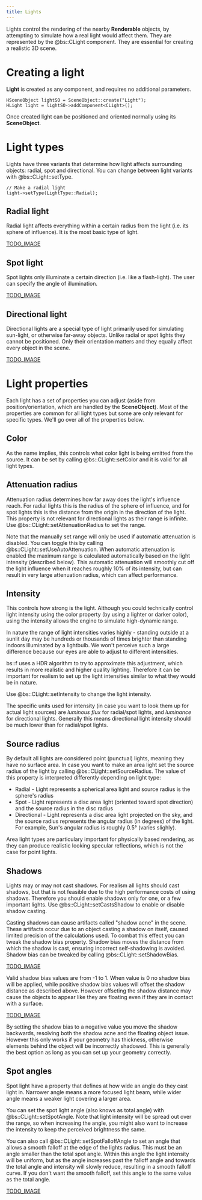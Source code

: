 ```yaml
---
title: Lights
---
```


Lights control the rendering of the nearby **Renderable** objects, by attempting to simulate how a real light would affect them. They are represented by the @bs::CLight component. They are essential for creating a realistic 3D scene.

# Creating a light
**Light** is created as any component, and requires no additional parameters.

~~~~~~~~~~~~~{.cpp}
HSceneObject lightSO = SceneObject::create("Light");
HLight light = lightSO->addComponent<CLight>();
~~~~~~~~~~~~~

Once created light can be positioned and oriented normally using its **SceneObject**.

# Light types
Lights have three variants that determine how light affects surrounding objects: radial, spot and directional. You can change between light variants with @bs::CLight::setType.

~~~~~~~~~~~~~{.cpp}
// Make a radial light
light->setType(LightType::Radial);
~~~~~~~~~~~~~

## Radial light

Radial light affects everything within a certain radius from the light (i.e. its sphere of influence). It is the most basic type of light.

[TODO_IMAGE]()

## Spot light

Spot lights only illuminate a certain direction (i.e. like a flash-light). The user can specify the angle of illumination.

[TODO_IMAGE]()

## Directional light

Directional lights are a special type of light primarily used for simulating sun-light, or otherwise far-away objects. Unlike radial or spot lights they cannot be positioned. Only their orientation matters and they equally affect every object in the scene.

[TODO_IMAGE]()

# Light properties
Each light has a set of properties you can adjust (aside from position/orientation, which are handled by the **SceneObject**). Most of the properties are common for all light types but some are only relevant for specific types. We'll go over all of the properties below.

## Color
As the name implies, this controls what color light is being emitted from the source. It can be set by calling @bs::CLight::setColor and it is valid for all light types.

## Attenuation radius
Attenuation radius determines how far away does the light's influence reach. For radial lights this is the radius of the sphere of influence, and for spot lights this is the distance from the origin in the direction of the light. This property is not relevant for directional lights as their range is infinite. Use @bs::CLight::setAttenuationRadius to set the range.

Note that the manually set range will only be used if automatic attenuation is disabled. You can toggle this by calling @bs::CLight::setUseAutoAttenuation. When automatic attenuation is enabled the maximum range is calculated automatically based on the light intensity (described below). This automatic attenuation will smoothly cut off the light influence when it reaches roughly 10% of its intensity, but can result in very large attenuation radius, which can affect performance.

## Intensity
This controls how strong is the light. Although you could technically control light intensity using the color property (by using a lighter or darker color), using the intensity allows the engine to simulate high-dynamic range. 

In nature the range of light intensities varies highly - standing outside at a sunlit day may be hundreds or thousands of times brighter than standing indoors illuminated by a lightbulb. We won't perceive such a large difference because our eyes are able to adjust to different intensities.

bs::f uses a HDR algorithm to try to approximate this adjustment, which results in more realistic and higher quality lighting. Therefore it can be important for realism to set up the light intensities similar to what they would be in nature. 

Use @bs::CLight::setIntensity to change the light intensity. 

The specific units used for intensity (in case you want to look them up for actual light sources) are *luminous flux* for radial/spot lights, and *luminance* for directional lights. Generally this means directional light intensity should be much lower than for radial/spot lights.

## Source radius
By default all lights are considered point (punctual) lights, meaning they have no surface area. In case you want to make an area light set the source radius of the light by calling @bs::CLight::setSourceRadius. The value of this property is interpreted differently depending on light type:
 - Radial - Light represents a spherical area light and source radius is the sphere's radius
 - Spot - Light represents a disc area light (oriented toward spot direction) and the source radius in the disc radius
 - Directional - Light represents a disc area light projected on the sky, and the source radius represents the angular radius (in degrees) of the light. For example, Sun's angular radius is roughly 0.5° (varies slighly).

Area light types are particulary important for physically based rendering, as they can produce realistic looking specular reflections, which is not the case for point lights. 
 
## Shadows
Lights may or may not cast shadows. For realism all lights should cast shadows, but that is not feasible due to the high performance costs of using shadows. Therefore you should enable shadows only for one, or a few important lights. Use @bs::CLight::setCastsShadow to enable or disable shadow casting.

Casting shadows can cause artifacts called "shadow acne" in the scene. These artifacts occur due to an object casting a shadow on itself, caused limited precision of the calculations used. To combat this effect you can tweak the shadow bias property. Shadow bias moves the distance from which the shadow is cast, ensuring incorrect self-shadowing is avoided. Shadow bias can be tweaked by calling @bs::CLight::setShadowBias.

[TODO_IMAGE]()

Valid shadow bias values are from -1 to 1. When value is 0 no shadow bias will be applied, while positive shadow bias values will offset the shadow distance as described above. However offseting the shadow distance may cause the objects to appear like they are floating even if they are in contact with a surface.

[TODO_IMAGE]()

By setting the shadow bias to a negative value you move the shadow backwards, resolving both the shadow acne and the floating object issue. However this only works if your geometry has thickness, otherwise elements behind the object will be incorrectly shadowed. This is generally the best option as long as you can set up your geometry correctly.

## Spot angles
Spot light have a property that defines at how wide an angle do they cast light in. Narrower angle means a more focused light beam, while wider angle means a weaker light covering a larger area. 

You can set the spot light angle (also knows as total angle) with @bs::CLight::setSpotAngle. Note that light intensity will be spread out over the range, so when increasing the angle, you might also want to increase the intensity to keep the perceived brightness the same.

You can also call @bs::CLight::setSpotFalloffAngle to set an angle that allows a smooth falloff at the edge of the lights radius. This must be an angle smaller than the total spot angle. Within this angle the light intensity will be uniform, but as the angle increases past the falloff angle and towards the total angle and intensity will slowly reduce, resulting in a smooth falloff curve. If you don't want the smooth falloff, set this angle to the same value as the total angle.

[TODO_IMAGE]()
